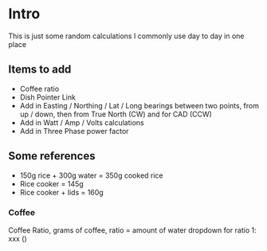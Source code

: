 # Intro
This is just some random calculations I commonly use day to day in one place

## Items to add
* Coffee ratio
* Dish Pointer Link
* Add in Easting / Northing / Lat / Long bearings between two points, from up / down, then from True North (CW) and for CAD (CCW)
* Add in Watt / Amp / Volts calculations
* Add in Three Phase power factor

## Some references
* 150g rice + 300g water = 350g cooked rice
* Rice cooker = 145g
* Rice cooker + lids = 160g

### Coffee
Coffee Ratio, grams of coffee, ratio = amount of water
dropdown for ratio 1: xxx ()